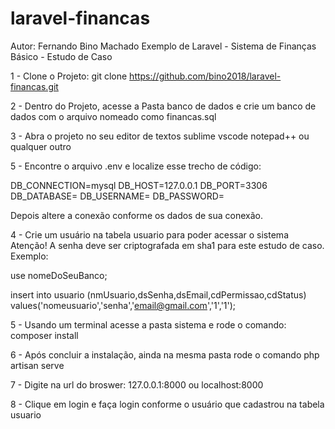 # laravel-financas
Autor: Fernando Bino Machado
Exemplo de Laravel - Sistema de Finanças Básico - Estudo de Caso


1 - Clone o Projeto: 
  git clone https://github.com/bino2018/laravel-financas.git
  
2 - Dentro do Projeto, acesse a Pasta banco de dados e crie um banco de dados com o arquivo nomeado como financas.sql

3 - Abra o projeto no seu editor de textos sublime vscode notepad++ ou qualquer outro

5 - Encontre o arquivo .env e localize esse trecho de código:

DB_CONNECTION=mysql
DB_HOST=127.0.0.1
DB_PORT=3306
DB_DATABASE=
DB_USERNAME=
DB_PASSWORD=

Depois altere a conexão conforme os dados de sua conexão.

4 - Crie um usuário na tabela usuario para poder acessar o sistema
  Atenção! A senha deve ser criptografada em sha1 para este estudo de caso.
  Exemplo: 
  
  use nomeDoSeuBanco;
  
  insert into usuario (nmUsuario,dsSenha,dsEmail,cdPermissao,cdStatus)
values('nomeusuario','senha','email@gmail.com','1','1');

5 - Usando um terminal acesse a pasta sistema e rode o comando: composer install

6 - Após concluir a instalação, ainda na mesma pasta rode o comando php artisan serve

7 - Digite na url do broswer: 127.0.0.1:8000 ou localhost:8000

8 - Clique em login e faça login conforme o usuário que cadastrou na tabela usuario
